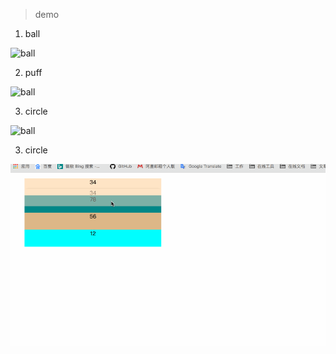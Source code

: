 > demo 

1. ball

![ball](./image/ball.gif)

2. puff

![ball](./image/puff.gif)

3. circle

![ball](./image/circle.gif)

3. circle

![ball](./image/drag.gif)